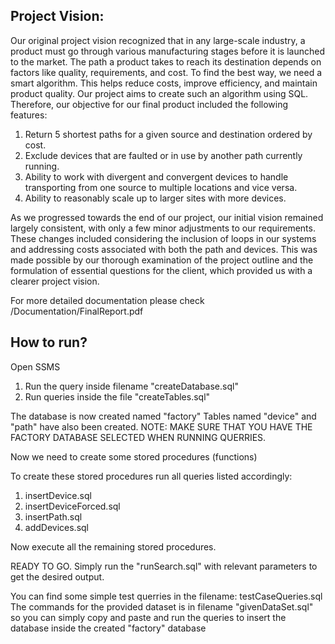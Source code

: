 ## Project Vision:
Our original project vision recognized that in any large-scale industry, a product must go through various
manufacturing stages before it is launched to the market. The path a product takes to reach its destination
depends on factors like quality, requirements, and cost. To find the best way, we need a smart algorithm.
This helps reduce costs, improve efficiency, and maintain product quality. Our project aims to create such
an algorithm using SQL. Therefore, our objective for our final product included the following features:

1. Return 5 shortest paths for a given source and destination ordered by cost.
2. Exclude devices that are faulted or in use by another path currently running.
3. Ability to work with divergent and convergent devices to handle transporting from one source to
multiple locations and vice versa.
4. Ability to reasonably scale up to larger sites with more devices.

As we progressed towards the end of our project, our initial vision remained largely consistent, with only
a few minor adjustments to our requirements. These changes included considering the inclusion of loops
in our systems and addressing costs associated with both the path and devices. This was made possible
by our thorough examination of the project outline and the formulation of essential questions for the
client, which provided us with a clearer project vision.

For more detailed documentation please check /Documentation/FinalReport.pdf

## How to run?

Open SSMS

1. Run the query inside filename "createDatabase.sql"
2. Run queries inside the file "createTables.sql"


The database is now created named "factory"
Tables named "device" and "path" have also been created.
NOTE: MAKE SURE THAT YOU HAVE THE FACTORY DATABASE SELECTED WHEN RUNNING QUERRIES.

Now we need to create some stored procedures (functions)

To create these stored procedures run all queries listed accordingly:
1. insertDevice.sql
2. insertDeviceForced.sql
3. insertPath.sql
4. addDevices.sql

Now execute all the remaining stored procedures.

READY TO GO.
Simply run the "runSearch.sql" with relevant parameters to get the desired output.

You can find some simple test querries in the filename: testCaseQueries.sql
The commands for the provided dataset is in filename "givenDataSet.sql" so you can simply copy and paste and run the queries to insert the database inside the created "factory" database
  
